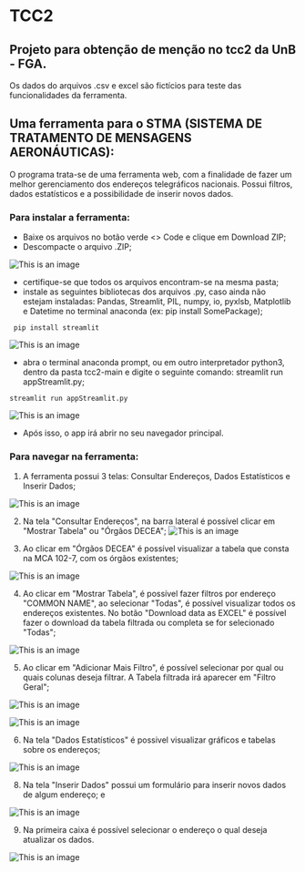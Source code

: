 # TCC2
## Projeto para obtenção de menção no tcc2 da UnB - FGA.
Os dados do arquivos .csv e excel são fictícios para teste das funcionalidades da ferramenta.

## Uma ferramenta para o STMA (SISTEMA DE TRATAMENTO DE MENSAGENS AERONÁUTICAS):
O programa trata-se de uma ferramenta web, com a finalidade de fazer um melhor gerenciamento dos endereços telegráficos nacionais.
Possui filtros, dados estatísticos e a possibilidade de inserir novos dados.

### Para instalar a ferramenta:
- Baixe os arquivos no botão verde <> Code e clique em Download ZIP;
- Descompacte o arquivo .ZIP;

![This is an image](https://github.com/gabrielaggn/tcc2/blob/main/imagens/Sem%20t%C3%ADtulo.png)

- certifique-se que todos os arquivos encontram-se na mesma pasta;
- instale as seguintes bibliotecas dos arquivos .py, caso ainda não estejam instaladas:  Pandas, Streamlit, PIL,  numpy, io, pyxlsb, Matplotlib e Datetime no terminal anaconda (ex: pip install SomePackage);

```
 pip install streamlit
```

![This is an image](https://github.com/gabrielaggn/tcc2/blob/main/imagens/pip_install.png)

- abra o terminal anaconda prompt, ou em outro interpretador python3, dentro da pasta tcc2-main e digite o seguinte comando: streamlit run appStreamlit.py;

```
streamlit run appStreamlit.py
```

![This is an image](https://github.com/gabrielaggn/tcc2/blob/main/imagens/streamlit.png)

- Após isso, o app irá abrir no seu navegador principal.

### Para navegar na ferramenta:
1. A ferramenta possui 3 telas: Consultar Endereços, Dados Estatísticos e Inserir Dados;

![This is an image](https://github.com/gabrielaggn/tcc2/blob/main/imagens/tela_principal.png)

2. Na tela "Consultar Endereços", na barra lateral é possível clicar em "Mostrar Tabela" ou "Órgãos DECEA";
![This is an image](https://github.com/gabrielaggn/tcc2/blob/main/imagens/filtros.png)

3. Ao clicar em "Órgãos DECEA" é possível visualizar a tabela que consta na MCA 102-7, com os órgãos existentes;

![This is an image](https://github.com/gabrielaggn/tcc2/blob/a1216467d90d29cf86b2274aa2d80f39b5b173fd/imagens/orgao-decea.png)

4. Ao clicar em "Mostrar Tabela", é possível fazer filtros por endereço "COMMON NAME", ao selecionar "Todas", é possível visualizar todos os endereços existentes. No botão "Download data as EXCEL" é possível fazer o download da tabela filtrada ou completa se for selecionado "Todas";

![This is an image](https://github.com/gabrielaggn/tcc2/blob/main/imagens/mostrar_tabela.png)

5. Ao clicar em "Adicionar Mais Filtro", é possível selecionar por qual ou quais colunas deseja filtrar. A Tabela filtrada irá aparecer em "Filtro Geral";

![This is an image](https://github.com/gabrielaggn/tcc2/blob/main/imagens/add_filtros.png)

![This is an image](https://github.com/gabrielaggn/tcc2/blob/main/imagens/add_filtros2.png)

6. Na tela "Dados Estatísticos" é possivel visualizar gráficos e tabelas sobre os endereços;

![This is an image](https://github.com/gabrielaggn/tcc2/blob/main/imagens/dados_est.png)

8. Na tela "Inserir Dados" possui um formulário para inserir novos dados de algum endereço; e

![This is an image](https://github.com/gabrielaggn/tcc2/blob/main/imagens/inserir_dados.png)

9. Na primeira caixa é possível selecionar o endereço o qual deseja atualizar os dados.

![This is an image](https://github.com/gabrielaggn/tcc2/blob/main/imagens/inserir_dados2.png)




